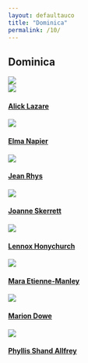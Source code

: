```yaml
---
layout: defaultauco
title: "Dominica"
permalink: /10/
---
```

<div class="container-0">
    <div class="container-title">
        <span class="country"><h2>Dominica</h2></span>
        <div class="photo-co">
          <img src="https://www.worldatlas.com/upload/22/7d/22/dm-01.png" >
    </div>
</div>
<!-- partial:index.partial.html -->
<div class="container">
  <div class="timeline clearfix">
  <div class="vertical-line">
  <div id="post-1" class="vesti-col timeline-post">
      <div class="vesti-content-wrapper">
        <div class="photo">
          <img src="https://scontent-sju1-1.xx.fbcdn.net/v/t31.18172-8/1396945_1430587837156147_930008041_o.jpg?_nc_cat=106&ccb=1-7&_nc_sid=09cbfe&_nc_ohc=FU-G25S9LpAAX82IqoQ&_nc_oc=AQn2ADhnbVPTqjFwPBowgjLaKl7TUHdYHaKqyHAGMyV1sbIwj_eDfAqqAHVj5Hu2EFE&_nc_ht=scontent-sju1-1.xx&oh=00_AfDuejc2vRneKe6_FBJyhWUO77oaNLKgHZ25JLNjXzD9PQ&oe=63AF1977">
          <div class="vesti-date-wrapper">
            <div class="vesti-date">
            </div>
          </div>
        </div>
        <div class="vesti-desc">
          <a class="desc-a" href="#">
            <h4><a href="/alazare">Alick Lazare</a></h4>
          </a>
        </div>
      </div>
    </div>
 <div id="post-2" class="vesti-col timeline-post">
      <div class="vesti-content-wrapper">
        <div class="photo">
          <img src="https://www.papillotepress.co.uk/wp-content/uploads/2021/03/Elma-Napier.jpg">
          <div class="vesti-date-wrapper">
            <div class="vesti-date">
            </div>
          </div>
        </div>
        <div class="vesti-desc">
          <a class="desc-a" href="#">
            <h4><a href="/enapier">Elma Napier</a></h4>
          </a>
        </div>
      </div>
    </div>
 <div id="post-3" class="vesti-col timeline-post">
      <div class="vesti-content-wrapper">
        <div class="photo">
          <img src="http://padraigrooney.com/journalism/images/jean_rhys.jpg">
          <div class="vesti-date-wrapper">
            <div class="vesti-date">
            </div>
          </div>
        </div>
        <div class="vesti-desc">
          <a class="desc-a" href="#">
            <h4><a href="/jrhys">Jean Rhys</a></h4>
          </a>
        </div>
      </div>
    </div>
     <div id="post-4" class="vesti-col timeline-post">
   <div class="vesti-content-wrapper">
     <div class="photo">
       <img src="https://www.papillotepress.co.uk/wp-content/uploads/2021/03/Joanne-Skerrett.jpg">
       <div class="vesti-date-wrapper">
         <div class="vesti-date">
         </div>
       </div>
     </div>
     <div class="vesti-desc">
       <a class="desc-a" href="#">
         <h4><a href="/jskerrett">Joanne Skerrett</a></h4>
       </a>
     </div>
   </div>
 </div>
    <div id="post-5" class="vesti-col timeline-post">
   <div class="vesti-content-wrapper">
     <div class="photo">
       <img src="https://www.papillotepress.co.uk/wp-content/uploads/2021/03/Lennox-honychurch.jpg">
       <div class="vesti-date-wrapper">
         <div class="vesti-date">
         </div>
       </div>
     </div>
     <div class="vesti-desc">
       <a class="desc-a" href="#">
         <h4><a href="/lhonychurch">Lennox Honychurch</a></h4>
       </a>
     </div>
   </div>
 </div>
  <div id="post-6" class="vesti-col timeline-post">
   <div class="vesti-content-wrapper">
     <div class="photo">
       <img src="https://images.squarespace-cdn.com/content/v1/591365f6bebafbf194c5c471/1508954284062-A4PE5B92H0KXLIRZHZGO/Mara-Manley-Web.jpg?format=300w">
       <div class="vesti-date-wrapper">
         <div class="vesti-date">
         </div>
       </div>
     </div>
     <div class="vesti-desc">
       <a class="desc-a" href="#">
         <h4><a href="/memanley">Mara Etienne-Manley</a></h4>
       </a>
     </div>
   </div>
 </div>
 <div id="post-7" class="vesti-col timeline-post">
   <div class="vesti-content-wrapper">
     <div class="photo">
       <img src="https://t4.ftcdn.net/jpg/03/40/12/49/360_F_340124934_bz3pQTLrdFpH92ekknuaTHy8JuXgG7fi.jpg">
       <div class="vesti-date-wrapper">
         <div class="vesti-date">
         </div>
       </div>
     </div>
     <div class="vesti-desc">
       <a class="desc-a" href="#">
         <h4><a href="/mdowe">Marion Dowe</a></h4>
       </a>
     </div>
   </div>
 </div>
  <div id="post-8" class="vesti-col timeline-post">
   <div class="vesti-content-wrapper">
     <div class="photo">
       <img src="https://upload.wikimedia.org/wikipedia/en/1/1b/Phyllis_Shand_Allfrey.jpg">
       <div class="vesti-date-wrapper">
         <div class="vesti-date">
         </div>
       </div>
     </div>
     <div class="vesti-desc">
       <a class="desc-a" href="#">
         <h4><a href="/psallfrey">Phyllis Shand Allfrey</a></h4>
       </a>
     </div>
   </div>
 </div>

<!-- partial -->
